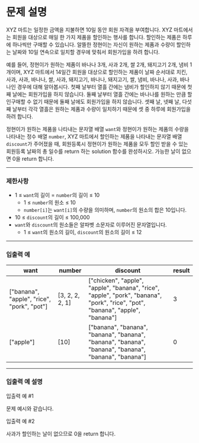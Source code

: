 # 문제 설명

XYZ 마트는 일정한 금액을 지불하면 10일 동안 회원 자격을 부여합니다. XYZ 마트에서는 회원을 대상으로 매일 한 가지 제품을 할인하는 행사를 합니다. 할인하는 제품은 하루에 하나씩만 구매할 수 있습니다. 알뜰한 정현이는 자신이 원하는 제품과 수량이 할인하는 날짜와 10일 연속으로 일치할 경우에 맞춰서 회원가입을 하려 합니다.

예를 들어, 정현이가 원하는 제품이 바나나 3개, 사과 2개, 쌀 2개, 돼지고기 2개, 냄비 1개이며, XYZ 마트에서 14일간 회원을 대상으로 할인하는 제품이 날짜 순서대로 치킨, 사과, 사과, 바나나, 쌀, 사과, 돼지고기, 바나나, 돼지고기, 쌀, 냄비, 바나나, 사과, 바나나인 경우에 대해 알아봅시다. 첫째 날부터 열흘 간에는 냄비가 할인하지 않기 때문에 첫째 날에는 회원가입을 하지 않습니다. 둘째 날부터 열흘 간에는 바나나를 원하는 만큼 할인구매할 수 없기 때문에 둘째 날에도 회원가입을 하지 않습니다. 셋째 날, 넷째 날, 다섯째 날부터 각각 열흘은 원하는 제품과 수량이 일치하기 때문에 셋 중 하루에 회원가입을 하려 합니다.

정현이가 원하는 제품을 나타내는 문자열 배열 `want`와 정현이가 원하는 제품의 수량을 나타내는 정수 배열 `number`, XYZ 마트에서 할인하는 제품을 나타내는 문자열 배열 `discount`가 주어졌을 때, 회원등록시 정현이가 원하는 제품을 모두 할인 받을 수 있는 회원등록 날짜의 총 일수를 return 하는 solution 함수를 완성하시오. 가능한 날이 없으면 0을 return 합니다.

---

### 제한사항

-   1 ≤ `want`의 길이 = `number`의 길이 ≤ 10
    -   1 ≤ `number`의 원소 ≤ 10
    -   `number[i]`는 `want[i]`의 수량을 의미하며, `number`의 원소의 합은 10입니다.
-   10 ≤ `discount`의 길이 ≤ 100,000
-   `want`와 `discount`의 원소들은 알파벳 소문자로 이루어진 문자열입니다.
    -   1 ≤ `want`의 원소의 길이, `discount`의 원소의 길이 ≤ 12

---

### 입출력 예

| want                                       | number          | discount                                                                                                                       | result |
| ------------------------------------------ | --------------- | ------------------------------------------------------------------------------------------------------------------------------ | ------ |
| ["banana", "apple", "rice", "pork", "pot"] | [3, 2, 2, 2, 1] | ["chicken", "apple", "apple", "banana", "rice", "apple", "pork", "banana", "pork", "rice", "pot", "banana", "apple", "banana"] | 3      |
| ["apple"]                                  | [10]            | ["banana", "banana", "banana", "banana", "banana", "banana", "banana", "banana", "banana", "banana"]                           | 0      |

---

### 입출력 예 설명

입출력 예 #1

문제 예시와 같습니다.

입출력 예 #2

사과가 할인하는 날이 없으므로 0을 return 합니다.
